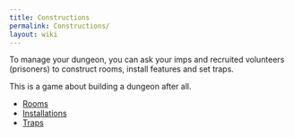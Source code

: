 ```yaml
---
title: Constructions
permalink: Constructions/
layout: wiki
---
```


To manage your dungeon, you can ask your imps and recruited volunteers
(prisoners) to construct rooms, install features and set traps.

This is a game about building a dungeon after all.

-   [ Rooms](/keeperrl_wiki/Rooms_Guide "wikilink")
-   [Installations](/keeperrl_wiki/Installations "wikilink")
-   [Traps](/keeperrl_wiki/Traps "wikilink")

